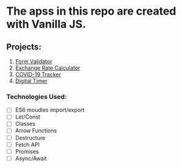 # The apss in this repo are created with Vanilla JS.

## Projects:

1. [Form Validator](https://anuptamang.github.io/Vanilla-Apps/1-form-validator/)
2. [Exchange Rate Calculator](https://anuptamang.github.io/Vanilla-Apps/2.exchange-rate-calculator/)
3. [COVID-19 Tracker](https://anuptamang.github.io/Vanilla-Apps/3.covid-19-tracker/src)
4. [Digital Timer](https://anuptamang.github.io/Vanilla-Apps/4.digital-timer)

### Technologies Used:

- [ ] ES6 moudles import/export
- [ ] Let/Const
- [ ] Classes
- [ ] Arrow Functions
- [ ] Destructure
- [ ] Fetch API
- [ ] Promises
- [ ] Async/Await
